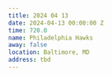 ```yaml
---
title: 2024 04 13
date: 2024-04-13 00:00:00 Z
time: 720.0
name: Philadelphia Hawks
away: false
location: Baltimore, MD
address: tbd
---
```


